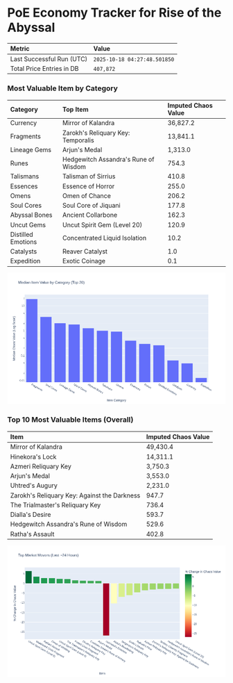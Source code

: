 # PoE Economy Tracker for Rise of the Abyssal

<!-- START_MAINTENANCE -->
| Metric | Value |
|:---|:---|
| Last Successful Run (UTC) | `2025-10-18 04:27:48.501850` |
| Total Price Entries in DB | `407,872` |

<!-- END_MAINTENANCE -->

<!-- START_DATAFRAME_DEBUG -->
<!-- END_DATAFRAME_DEBUG -->

<!-- START_CATEGORY_ANALYSIS -->
### Most Valuable Item by Category
| Category | Top Item | Imputed Chaos Value |
| :--- | :--- | :--- |
| Currency | Mirror of Kalandra | 36,827.2 |
| Fragments | Zarokh's Reliquary Key: Temporalis | 13,841.1 |
| Lineage Gems | Arjun's Medal | 1,313.0 |
| Runes | Hedgewitch Assandra's Rune of Wisdom | 754.3 |
| Talismans | Talisman of Sirrius | 410.8 |
| Essences | Essence of Horror | 255.0 |
| Omens | Omen of Chance | 206.2 |
| Soul Cores | Soul Core of Jiquani | 177.8 |
| Abyssal Bones | Ancient Collarbone | 162.3 |
| Uncut Gems | Uncut Spirit Gem (Level 20) | 120.9 |
| Distilled Emotions | Concentrated Liquid Isolation | 10.2 |
| Catalysts | Reaver Catalyst | 1.0 |
| Expedition | Exotic Coinage | 0.1 |


![Category Analysis Chart](charts/category_analysis.png)
<!-- END_ANALYSIS -->

<!-- START_ANALYSIS -->
### Top 10 Most Valuable Items (Overall)
| Item | Imputed Chaos Value |
| :--- | :--- |
| Mirror of Kalandra | 49,430.4 |
| Hinekora's Lock | 14,311.1 |
| Azmeri Reliquary Key | 3,750.3 |
| Arjun's Medal | 3,553.0 |
| Uhtred's Augury | 2,231.0 |
| Zarokh's Reliquary Key: Against the Darkness | 947.7 |
| The Trialmaster's Reliquary Key | 736.4 |
| Dialla's Desire | 593.7 |
| Hedgewitch Assandra's Rune of Wisdom | 529.6 |
| Ratha's Assault | 402.8 |


![Market Movers Chart](charts/market_movers.png)
<!-- END_ANALYSIS -->
